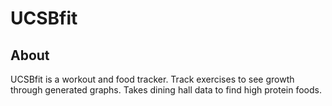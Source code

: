 # UCSBfit

## About 
UCSBfit is a workout and food tracker. Track exercises to see growth through generated graphs. Takes dining hall data to find high protein foods. 